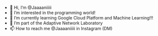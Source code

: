 - 👋 Hi, I’m @Jaaaaniiiii
- 👀 I’m interested in the programming world!
- 🌱 I’m currently learning Google Cloud Platform and Machine Learning!!!
- 💞️ I’m part of the Adaptive Network Laboratory
- 📫 How to reach me @Jaaaaniiiii in Instagram (DM)

<!---
Jaaaaniiiii/Jaaaaniiiii is a ✨ special ✨ repository because its `README.md` (this file) appears on your GitHub profile.
You can click the Preview link to take a look at your changes.
--->
